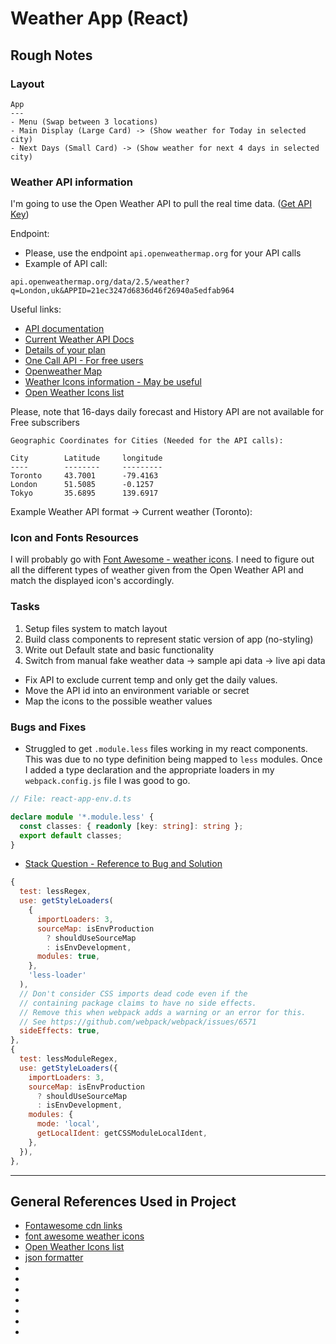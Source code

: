 # Weather App (React)

## Rough Notes

### Layout

```
App
---
- Menu (Swap between 3 locations)
- Main Display (Large Card) -> (Show weather for Today in selected city)
- Next Days (Small Card) -> (Show weather for next 4 days in selected city)
```

### Weather API information

I'm going to use the Open Weather API to pull the real time data. ([Get API Key](https://home.openweathermap.org/api_keys))

Endpoint:
- Please, use the endpoint `api.openweathermap.org` for your API calls
- Example of API call:

```
api.openweathermap.org/data/2.5/weather?q=London,uk&APPID=21ec3247d6836d46f26940a5edfab964
```

Useful links:

- [API documentation](https://openweathermap.org/api) 
- [Current Weather API Docs](https://openweathermap.org/current)
- [Details of your plan](https://openweathermap.org/price) 
- [One Call API - For free users](https://openweathermap.org/api/one-call-api#history-how) 
- [Openweather Map](https://openweathermap.org/city/6167865) 
- [Weather Icons information - May be useful](https://openweathermap.org/weather-conditions)
- [Open Weather Icons list](https://openweathermap.org/weather-conditions#Weather-Condition-Codes-2) 

Please, note that 16-days daily forecast and History API are not available for Free subscribers

```
Geographic Coordinates for Cities (Needed for the API calls):

City        Latitude     longitude
----        --------     ---------
Toronto     43.7001      -79.4163
London      51.5085      -0.1257
Tokyo       35.6895      139.6917
```

Example Weather API format -> Current weather (Toronto): 

### Icon and Fonts Resources

I will probably go with [Font Awesome - weather icons](https://fontawesome.com/search?q=weather&s=solid%2Cbrands). I need to figure out all the different types of weather given from the Open Weather API and match the displayed icon's accordingly.

### Tasks

1. Setup files system to match layout
2. Build class components to represent static version of app (no-styling)
3. Write out Default state and basic functionality
4. Switch from manual fake weather data -> sample api data -> live api data
  - Fix API to exclude current temp and only get the daily values.
  - Move the API id into an environment variable or secret
  - Map the icons to the possible weather values



### Bugs and Fixes

- Struggled to get `.module.less` files working in my react components. This was due to no type definition being mapped to `less` modules. Once I added a type declaration and the appropriate loaders in my `webpack.config.js` file I was good to go.

```typescript
// File: react-app-env.d.ts

declare module '*.module.less' {
  const classes: { readonly [key: string]: string };
  export default classes;
}
```
- [Stack Question - Reference to Bug and Solution](https://stackoverflow.com/questions/46501297/typescript-cant-find-module-less)

```javascript
{
  test: lessRegex,
  use: getStyleLoaders(
    {
      importLoaders: 3,
      sourceMap: isEnvProduction
        ? shouldUseSourceMap
        : isEnvDevelopment,
      modules: true,
    },
    'less-loader'
  ),
  // Don't consider CSS imports dead code even if the
  // containing package claims to have no side effects.
  // Remove this when webpack adds a warning or an error for this.
  // See https://github.com/webpack/webpack/issues/6571
  sideEffects: true,
},
{
  test: lessModuleRegex,
  use: getStyleLoaders({
    importLoaders: 3,
    sourceMap: isEnvProduction
      ? shouldUseSourceMap
      : isEnvDevelopment,
    modules: {
      mode: 'local',
      getLocalIdent: getCSSModuleLocalIdent,
    },
  }),
},
```

---

## General References Used in Project

- [Fontawesome cdn links](https://cdnjs.com/libraries/font-awesome) 
- [font awesome weather icons](https://fontawesome.com/icons/cloud?s=solid) 
- [Open Weather Icons list](https://openweathermap.org/weather-conditions#Weather-Condition-Codes-2) 
- [json formatter](https://jsonformatter.curiousconcept.com/#) 
- []() 
- []() 
- []() 
- []() 
- []() 
- []() 
- []() 
